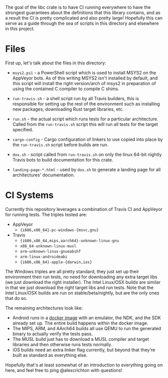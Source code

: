 The goal of the libc crate is to have CI running everywhere to have the
strongest guarantees about the definitions that this library contains, and as a
result the CI is pretty complicated and also pretty large! Hopefully this can
serve as a guide through the sea of scripts in this directory and elsewhere in
this project.

# Files

First up, let's talk about the files in this directory:

* `msys2.ps1` - a PowerShell script which is used to install MSYS2 on the
  AppVeyor bots. As of this writing MSYS2 isn't installed by default, and this
  script will install the right version/arch of msys2 in preparation of using
  the contained C compiler to compile C shims.

* `run-travis.sh` - a shell script run by all Travis builders, this is
  responsible for setting up the rest of the environment such as installing new
  packages, downloading Rust target libraries, etc.

* `run.sh` - the actual script which runs tests for a particular architecture.
  Called from the `run-travis.sh` script this will run all tests for the target
  specified.

* `cargo-config` - Cargo configuration of linkers to use copied into place by
  the `run-travis.sh` script before builds are run.

* `dox.sh` - script called from `run-travis.sh` on only the linux 64-bit nightly
  Travis bots to build documentation for this crate.

* `landing-page-*.html` - used by `dox.sh` to generate a landing page for all
  architectures' documentation.

# CI Systems

Currently this repository leverages a combination of Travis CI and AppVeyor for
running tests. The triples tested are:

* AppVeyor
  * `{i686,x86_64}-pc-windows-{msvc,gnu}`
* Travis
  *  `{i686,x86_64,mips,aarch64}-unknown-linux-gnu`
  *  `x86_64-unknown-linux-musl`
  *  `arm-unknown-linux-gnueabihf`
  *  `arm-linux-androideabi`
  *  `{i686,x86_64}-apple-{darwin,ios}`

The Windows triples are all pretty standard, they just set up their environment
then run tests, no need for downloading any extra target libs (we just download
the right installer). The Intel Linux/OSX builds are similar in that we just
download the right target libs and run tests. Note that the Intel Linux/OSX
builds are run on stable/beta/nightly, but are the only ones that do so.

The remaining architectures look like:

* Android runs in a [docker image][android-docker] with an emulator, the NDK,
  and the SDK already set up. The entire build happens within the docker image.
* The MIPS, ARM, and AArch64 builds all use QEMU to run the generated binary to
  actually verify the tests pass.
* The MUSL build just has to download a MUSL compiler and target libraries and
  then otherwise runs tests normally.
* iOS builds need an extra linker flag currently, but beyond that they're built
  as standard as everything else.

[android-docker]: https://github.com/rust-lang/rust-buildbot/blob/master/slaves/android/Dockerfile

Hopefully that's at least somewhat of an introduction to everything going on
here, and feel free to ping @alexcrichton with questions!

